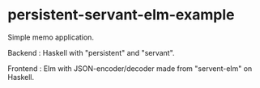 # persistent-servant-elm-example

Simple memo application.


Backend : Haskell with "persistent" and "servant".

Frontend : Elm with JSON-encoder/decoder made from "servent-elm" on Haskell.
